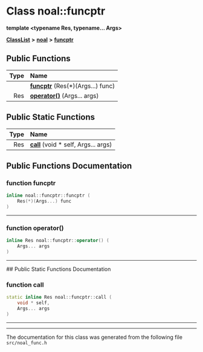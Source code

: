 

# Class noal::funcptr

**template &lt;typename Res, typename... Args&gt;**



[**ClassList**](annotated.md) **>** [**noal**](namespacenoal.md) **>** [**funcptr**](classnoal_1_1funcptr.md)










































## Public Functions

| Type | Name |
| ---: | :--- |
|   | [**funcptr**](#function-funcptr) (Res(\*)(Args...) func) <br> |
|  Res | [**operator()**](#function-operator()) (Args... args) <br> |


## Public Static Functions

| Type | Name |
| ---: | :--- |
|  Res | [**call**](#function-call) (void \* self, Args... args) <br> |


























## Public Functions Documentation




### function funcptr 

```C++
inline noal::funcptr::funcptr (
    Res(*)(Args...) func
) 
```




<hr>



### function operator() 

```C++
inline Res noal::funcptr::operator() (
    Args... args
) 
```




<hr>
## Public Static Functions Documentation




### function call 

```C++
static inline Res noal::funcptr::call (
    void * self,
    Args... args
) 
```




<hr>

------------------------------
The documentation for this class was generated from the following file `src/noal_func.h`

